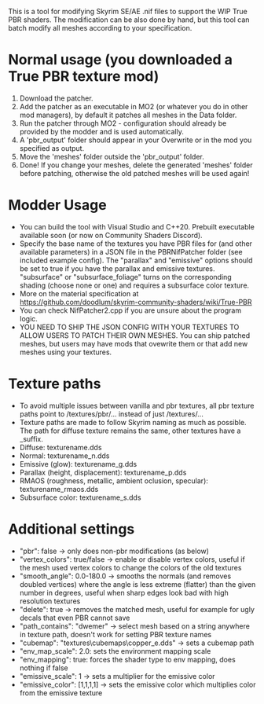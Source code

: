 This is a tool for modifying Skyrim SE/AE .nif files to support the WIP True PBR shaders. The modification can be also done by hand, but this tool can batch modify all meshes according to your specification.

# Normal usage (you downloaded a True PBR texture mod)
1. Download the patcher.
2. Add the patcher as an executable in MO2 (or whatever you do in other mod managers), by default it patches all meshes in the Data folder.
3. Run the patcher through MO2 - configuration should already be provided by the modder and is used automatically.
4. A 'pbr_output' folder should appear in your Overwrite or in the mod you specified as output.
5. Move the 'meshes' folder outside the 'pbr_output' folder.
6. Done! If you change your meshes, delete the generated 'meshes' folder before patching, otherwise the old patched meshes will be used again!

# Modder Usage
* You can build the tool with Visual Studio and C++20. Prebuilt executable available soon (or now on Community Shaders Discord).
* Specify the base name of the textures you have PBR files for (and other available parameters) in a JSON file in the PBRNifPatcher folder (see included example config). The "parallax" and "emissive" options should be set to true if you have the parallax and emissive textures. "subsurface" or "subsurface_foliage" turns on the corresponding shading (choose none or one) and requires a subsurface color texture.
* More on the material specification at https://github.com/doodlum/skyrim-community-shaders/wiki/True-PBR
* You can check NifPatcher2.cpp if you are unsure about the program logic. 
* YOU NEED TO SHIP THE JSON CONFIG WITH YOUR TEXTURES TO ALLOW USERS TO PATCH THEIR OWN MESHES. You can ship patched meshes, but users may have mods that ovewrite them or that add new meshes using your textures.

# Texture paths
* To avoid multiple issues between vanilla and pbr textures, all pbr texture paths point to /textures/pbr/... instead of just /textures/...
* Texture paths are made to follow Skyrim naming as much as possible. The path for diffuse texture remains the same, other textures have a _suffix.
* Diffuse: texturename.dds
* Normal: texturename_n.dds
* Emissive (glow): texturename_g.dds
* Parallax (height, displacement): texturename_p.dds
* RMAOS (roughness, metallic, ambient oclusion, specular): texturename_rmaos.dds
* Subsurface color: texturename_s.dds

# Additional settings
* "pbr": false -> only does non-pbr modifications (as below)
* "vertex_colors": true/false -> enable or disable vertex colors, useful if the mesh used vertex colors to change the colors of the old textures
* "smooth_angle": 0.0-180.0 -> smooths the normals (and removes doubled vertices) where the angle is less extreme (flatter) than the given number in degrees, useful when sharp edges look bad with high resolution textures
* "delete": true -> removes the matched mesh, useful for example for ugly decals that even PBR cannot save
* "path_contains": "dwemer" -> select mesh based on a string anywhere in texture path, doesn't work for setting PBR texture names
* "cubemap": "textures\\cubemaps\\copper_e.dds" -> sets a cubemap path
* "env_map_scale": 2.0: sets the environment mapping scale
* "env_mapping": true: forces the shader type to env mapping, does nothing if false
* "emissive_scale": 1 -> sets a multiplier for the emissive color
* "emissive_color": [1,1,1,1] -> sets the emissive color which multiplies color from the emissive texture
